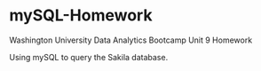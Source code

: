 # mySQL-Homework
Washington University Data Analytics Bootcamp Unit 9 Homework

Using mySQL to query the Sakila database.
